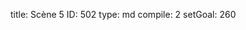 title:          Scène 5
ID:             502
type:           md
compile:        2
setGoal:        260


